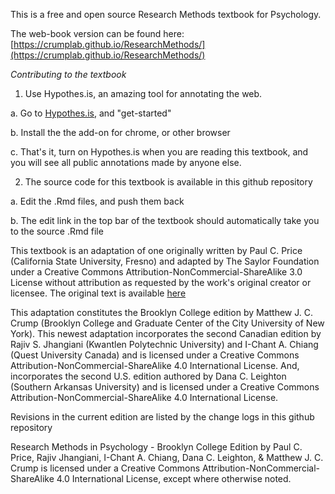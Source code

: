 This is a free and open source Research Methods textbook for Psychology.

The web-book version can be found here: [https://crumplab.github.io/ResearchMethods/](https://crumplab.github.io/ResearchMethods/)

*Contributing to the textbook*

1. Use Hypothes.is, an amazing tool for annotating the web.
  
  a. Go to [Hypothes.is](https://web.hypothes.is/), and "get-started"
  
  b. Install the the add-on for chrome, or other browser
  
  c. That's it, turn on Hypothes.is when you are reading this textbook, and you will see all public annotations made by anyone else.
  
2. The source code for this textbook is available in this github repository
 
 a. Edit the .Rmd files, and push them back
  
  b. The edit link in the top bar of the textbook should automatically take you to the source .Rmd file
  
  
This textbook is an adaptation of one originally written by Paul C. Price (California State University, Fresno) and adapted by The Saylor Foundation under a Creative Commons Attribution-NonCommercial-ShareAlike 3.0 License without attribution as requested by the work's original creator or licensee. The original text is available [here](http://www.saylor.org/site/textbooks/)

This adaptation constitutes the Brooklyn College edition by Matthew J. C. Crump (Brooklyn College and Graduate Center of the City University of New York). This newest adaptation incorporates the second Canadian edition by Rajiv S. Jhangiani (Kwantlen Polytechnic University) and I-Chant A. Chiang (Quest University Canada) and is licensed under a Creative Commons Attribution-NonCommercial-ShareAlike 4.0 International License. And, incorporates the second U.S. edition authored by Dana C. Leighton (Southern Arkansas University) and is licensed under a Creative Commons Attribution-NonCommercial-ShareAlike 4.0 International License. 

Revisions in the current edition are listed by the change logs in this github repository

Research Methods in Psychology - Brooklyn College Edition by Paul C. Price, Rajiv Jhangiani, I-Chant A. Chiang, Dana C. Leighton, & Matthew J. C. Crump is licensed under a Creative Commons Attribution-NonCommercial-ShareAlike 4.0 International License, except where otherwise noted.
